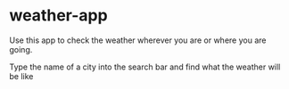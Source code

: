 # weather-app

Use this app to check the weather wherever you are or where you are going. 

Type the name of a city into the search bar and find what the weather will be like